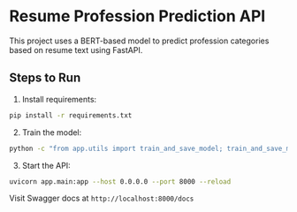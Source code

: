 # Resume Profession Prediction API

This project uses a BERT-based model to predict profession categories based on resume text using FastAPI.

## Steps to Run

1. Install requirements:
```bash
pip install -r requirements.txt
```

2. Train the model:
```bash
python -c "from app.utils import train_and_save_model; train_and_save_model()"
```

3. Start the API:
```bash
uvicorn app.main:app --host 0.0.0.0 --port 8000 --reload
```

Visit Swagger docs at `http://localhost:8000/docs`
